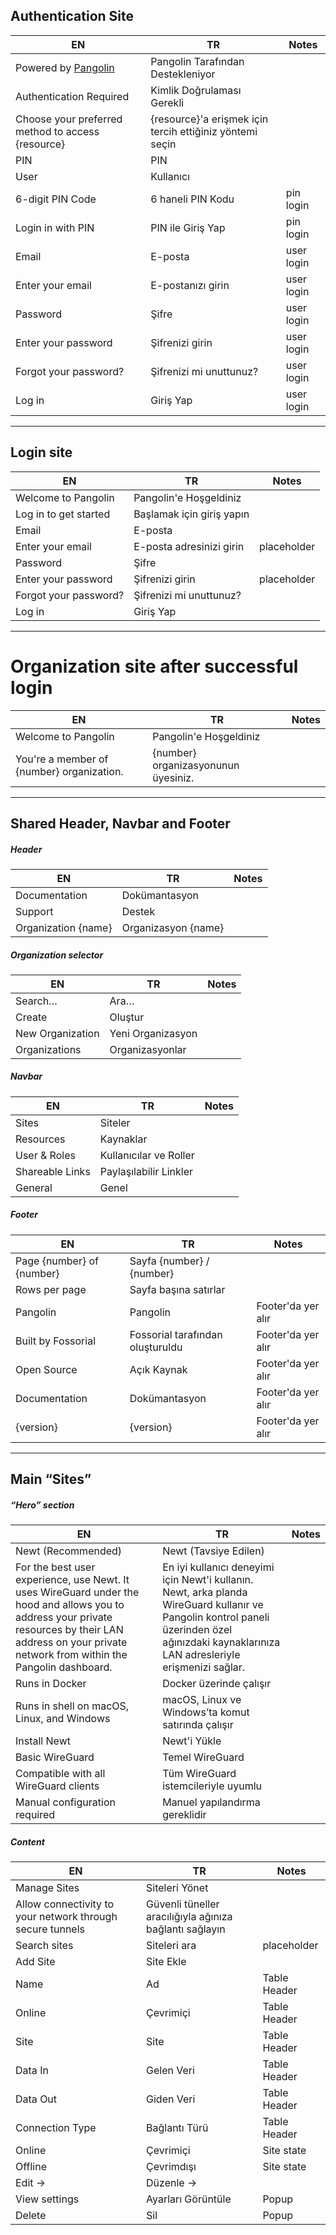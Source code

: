 ## Authentication Site

| EN                                                       | TR                                                                                 | Notes      |
| -------------------------------------------------------- | ---------------------------------------------------------------------------------- | ---------- |
| Powered by [Pangolin](https://github.com/fosrl/pangolin) | Pangolin Tarafından Destekleniyor                                                  |            |
| Authentication Required                                  | Kimlik Doğrulaması Gerekli                                                         |            |
| Choose your preferred method to access {resource}        | {resource}'a erişmek için tercih ettiğiniz yöntemi seçin                           |            |
| PIN                                                      | PIN                                                                                |            |
| User                                                     | Kullanıcı                                                                          |            |
| 6-digit PIN Code                                         | 6 haneli PIN Kodu                                                                  | pin login  |
| Login in with PIN                                        | PIN ile Giriş Yap                                                                  | pin login  |
| Email                                                    | E-posta                                                                            | user login |
| Enter your email                                         | E-postanızı girin                                                                  | user login |
| Password                                                 | Şifre                                                                              | user login |
| Enter your password                                      | Şifrenizi girin                                                                    | user login |
| Forgot your password?                                    | Şifrenizi mi unuttunuz?                                                            | user login |
| Log in                                                   | Giriş Yap                                                                          | user login |

---

## Login site

| EN                    | TR                                                     | Notes       |
| --------------------- | ------------------------------------------------------ | ----------- |
| Welcome to Pangolin   | Pangolin'e Hoşgeldiniz                                 |             |
| Log in to get started | Başlamak için giriş yapın                              |             |
| Email                 | E-posta                                                |             |
| Enter your email      | E-posta adresinizi girin                               | placeholder |
| Password              | Şifre                                                  |             |
| Enter your password   | Şifrenizi girin                                        | placeholder |
| Forgot your password? | Şifrenizi mi unuttunuz?                                |             |
| Log in                | Giriş Yap                                              |             |

---

# Organization site after successful login

| EN                                        | TR                                                                  | Notes |
| ----------------------------------------- | ------------------------------------------------------------------- | ----- |
| Welcome to Pangolin                       | Pangolin'e Hoşgeldiniz                                              |       |
| You're a member of {number} organization. | {number} organizasyonunun üyesiniz.                                 |       |

---

## Shared Header, Navbar and Footer

##### Header

| EN                  | TR                         | Notes |
| ------------------- | -------------------------- | ----- |
| Documentation       | Dokümantasyon              |       |
| Support             | Destek                     |       |
| Organization {name} | Organizasyon {name}        |       |

##### Organization selector

| EN               | TR                     | Notes |
| ---------------- | ---------------------- | ----- |
| Search…          | Ara…                   |       |
| Create           | Oluştur                |       |
| New Organization | Yeni Organizasyon      |       |
| Organizations    | Organizasyonlar        |       |

##### Navbar

| EN              | TR                              | Notes |
| --------------- | ------------------------------- | ----- |
| Sites           | Siteler                         |       |
| Resources       | Kaynaklar                       |       |
| User & Roles    | Kullanıcılar ve Roller          |       |
| Shareable Links | Paylaşılabilir Linkler          |       |
| General         | Genel                           |       |

##### Footer

| EN                        | TR                                               | Notes                |
| ------------------------- | ------------------------------------------------ | -------------------- |
| Page {number} of {number} | Sayfa {number} / {number}                        |                      |
| Rows per page             | Sayfa başına satırlar                            |                      |
| Pangolin                  | Pangolin                                         | Footer'da yer alır   |
| Built by Fossorial        | Fossorial tarafından oluşturuldu                 | Footer'da yer alır   |
| Open Source               | Açık Kaynak                                      | Footer'da yer alır   |
| Documentation             | Dokümantasyon                                    | Footer'da yer alır   |
| {version}                 | {version}                                        | Footer'da yer alır   |

---

## Main “Sites”

##### “Hero” section

| EN                                                           | TR                                                                                                                         | Notes |
| ------------------------------------------------------------ | -------------------------------------------------------------------------------------------------------------------------- | ----- |
| Newt (Recommended)                                           | Newt (Tavsiye Edilen)                                                                                                      |       |
| For the best user experience, use Newt. It uses WireGuard under the hood and allows you to address your private resources by their LAN address on your private network from within the Pangolin dashboard. | En iyi kullanıcı deneyimi için Newt'i kullanın. Newt, arka planda WireGuard kullanır ve Pangolin kontrol paneli üzerinden özel ağınızdaki kaynaklarınıza LAN adresleriyle erişmenizi sağlar. |       |
| Runs in Docker                                               | Docker üzerinde çalışır                                                                                                    |       |
| Runs in shell on macOS, Linux, and Windows                   | macOS, Linux ve Windows’ta komut satırında çalışır                                                                         |       |
| Install Newt                                                 | Newt'i Yükle                                                                                                               |       |
| Basic WireGuard<br>                                          | Temel WireGuard<br>                                                                                                        |       |
| Compatible with all WireGuard clients<br>                    | Tüm WireGuard istemcileriyle uyumlu<br>                                                                                    |       |
| Manual configuration required                                | Manuel yapılandırma gereklidir                                                                                             |       |

##### Content

| EN                                                        | TR                                                                          | Notes        |
| --------------------------------------------------------- | --------------------------------------------------------------------------- | ------------ |
| Manage Sites                                              | Siteleri Yönet                                                              |              |
| Allow connectivity to your network through secure tunnels | Güvenli tüneller aracılığıyla ağınıza bağlantı sağlayın                     |              |
| Search sites                                              | Siteleri ara                                                                | placeholder  |
| Add Site                                                  | Site Ekle                                                                   |              |
| Name                                                      | Ad                                                                          | Table Header |
| Online                                                    | Çevrimiçi                                                                   | Table Header |
| Site                                                      | Site                                                                        | Table Header |
| Data In                                                   | Gelen Veri                                                                  | Table Header |
| Data Out                                                  | Giden Veri                                                                  | Table Header |
| Connection Type                                           | Bağlantı Türü                                                               | Table Header |
| Online                                                    | Çevrimiçi                                                                   | Site state   |
| Offline                                                   | Çevrimdışı                                                                  | Site state   |
| Edit →                                                    | Düzenle →                                                                   |              |
| View settings                                             | Ayarları Görüntüle                                                          | Popup        |
| Delete                                                    | Sil                                                                         | Popup        |
